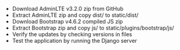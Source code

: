 - Download AdminLTE v3.2.0 zip from GitHub
- Extract AdminLTE zip and copy dist/ to static/dist/
- Download Bootstrap v4.6.2 compiled JS zip
- Extract Bootstrap zip and copy js/ to static/plugins/bootstrap/js/
- Verify the updates by checking versions in files
- Test the application by running the Django server
